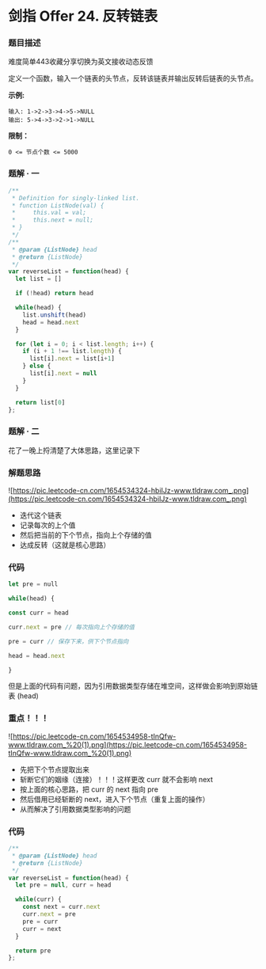 # **剑指 Offer 24. 反转链表**

### 题目描述

难度简单443收藏分享切换为英文接收动态反馈

定义一个函数，输入一个链表的头节点，反转该链表并输出反转后链表的头节点。

**示例:**

```
输入: 1->2->3->4->5->NULL
输出: 5->4->3->2->1->NULL
```

**限制：**

`0 <= 节点个数 <= 5000`

### 题解 · 一

```jsx
/**
 * Definition for singly-linked list.
 * function ListNode(val) {
 *     this.val = val;
 *     this.next = null;
 * }
 */
/**
 * @param {ListNode} head
 * @return {ListNode}
 */
var reverseList = function(head) {
  let list = []

  if (!head) return head

  while(head) {
    list.unshift(head)
    head = head.next
  }

  for (let i = 0; i < list.length; i++) {
    if (i + 1 !== list.length) {
      list[i].next = list[i+1]
    } else {
      list[i].next = null
    }
  }

  return list[0]
};
```

### 题解 · 二

花了一晚上捋清楚了大体思路，这里记录下

### **解题思路**

![https://pic.leetcode-cn.com/1654534324-hbiIJz-www.tldraw.com_.png](https://pic.leetcode-cn.com/1654534324-hbiIJz-www.tldraw.com_.png)

- 迭代这个链表
- 记录每次的上个值
- 然后把当前的下个节点，指向上个存储的值
- 达成反转（这就是核心思路）

### **代码**

```jsx
let pre = null

while(head) {

const curr = head

curr.next = pre // 每次指向上个存储的值

pre = curr // 保存下来，供下个节点指向

head = head.next

}
```

但是上面的代码有问题，因为引用数据类型存储在堆空间，这样做会影响到原始链表 (head)

### **重点！！！**

![https://pic.leetcode-cn.com/1654534958-tInQfw-www.tldraw.com_%20(1).png](https://pic.leetcode-cn.com/1654534958-tInQfw-www.tldraw.com_%20(1).png)

- 先把下个节点提取出来
- 斩断它们的姻缘（连接）！！！这样更改 curr 就不会影响 next
- 按上面的核心思路，把 curr 的 next 指向 pre
- 然后借用已经斩断的 next，进入下个节点（重复上面的操作）
- 从而解决了引用数据类型影响的问题

### **代码**

```jsx
/**
 * @param {ListNode} head
 * @return {ListNode}
 */
var reverseList = function(head) {
  let pre = null, curr = head

  while(curr) {
    const next = curr.next
    curr.next = pre
    pre = curr
    curr = next
  }

  return pre
};
```